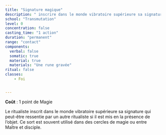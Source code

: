 ```yaml
---
title: "Signature magique"
description: " inscrire dans le monde vibratoire supérieure sa signature."
school: "Transmutation"
level: 0
concentration: false
casting_time: "1 action"
duration: "permanent"
range: "contact"
components:
  verbal: false
  somatic: true
  material: true
  materials: "Une rune gravée"
ritual: false
classes:
    - Foi


---
```

**Coût** : 1 point de Magie    

Le ritualiste inscrit dans le monde vibratoire supérieure sa signature qui peut-être ressentie par un autre ritualiste si il est mis en la présence de l’objet. Ce sort est souvent utilisé dans des cercles de magie ou entre Maître et disciple.  
